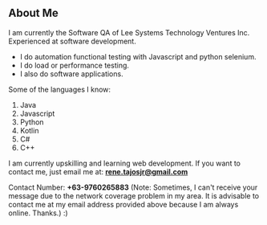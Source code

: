 ## About Me
I am currently the Software QA of Lee Systems Technology Ventures Inc.
Experienced at software development.

- I do automation functional testing with Javascript and python selenium.
- I do load or performance testing.
- I also do software applications.

Some of the languages I know:
1. Java
2. Javascript
3. Python
4. Kotlin
5. C#
6. C++

I am currently upskilling and learning web development.
If you want to contact me, just email me at: **rene.tajosjr@gmail.com**

Contact Number: **+63-9760265883** (Note: Sometimes, I can't receive your message due to the network coverage problem in my area. It is advisable to contact me at my email address provided above because I am always online. Thanks.) :)

